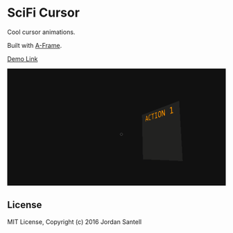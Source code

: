 # SciFi Cursor

Cool cursor animations.

Built with [A-Frame](https://aframe.io).

[Demo Link](https://jsantell.github.io/webvr-demos/scifi-cursor)

![SciFi Cursor](../img/scifi-cursor.gif)

## License

MIT License, Copyright (c) 2016 Jordan Santell
